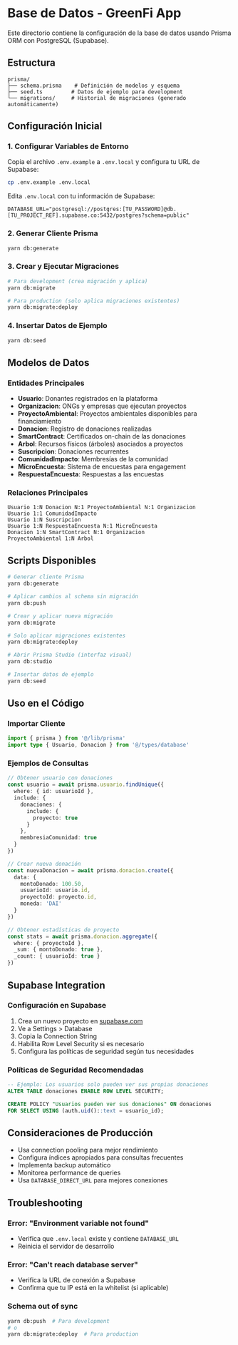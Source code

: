 # Base de Datos - GreenFi App

Este directorio contiene la configuración de la base de datos usando Prisma ORM con PostgreSQL (Supabase).

## Estructura

```
prisma/
├── schema.prisma    # Definición de modelos y esquema
├── seed.ts         # Datos de ejemplo para development
└── migrations/     # Historial de migraciones (generado automáticamente)
```

## Configuración Inicial

### 1. Configurar Variables de Entorno

Copia el archivo `.env.example` a `.env.local` y configura tu URL de Supabase:

```bash
cp .env.example .env.local
```

Edita `.env.local` con tu información de Supabase:

```env
DATABASE_URL="postgresql://postgres:[TU_PASSWORD]@db.[TU_PROJECT_REF].supabase.co:5432/postgres?schema=public"
```

### 2. Generar Cliente Prisma

```bash
yarn db:generate
```

### 3. Crear y Ejecutar Migraciones

```bash
# Para development (crea migración y aplica)
yarn db:migrate

# Para production (solo aplica migraciones existentes)  
yarn db:migrate:deploy
```

### 4. Insertar Datos de Ejemplo

```bash
yarn db:seed
```

## Modelos de Datos

### Entidades Principales

- **Usuario**: Donantes registrados en la plataforma
- **Organizacion**: ONGs y empresas que ejecutan proyectos
- **ProyectoAmbiental**: Proyectos ambientales disponibles para financiamiento
- **Donacion**: Registro de donaciones realizadas
- **SmartContract**: Certificados on-chain de las donaciones
- **Arbol**: Recursos físicos (árboles) asociados a proyectos
- **Suscripcion**: Donaciones recurrentes
- **ComunidadImpacto**: Membresías de la comunidad
- **MicroEncuesta**: Sistema de encuestas para engagement
- **RespuestaEncuesta**: Respuestas a las encuestas

### Relaciones Principales

```
Usuario 1:N Donacion N:1 ProyectoAmbiental N:1 Organizacion
Usuario 1:1 ComunidadImpacto
Usuario 1:N Suscripcion
Usuario 1:N RespuestaEncuesta N:1 MicroEncuesta
Donacion 1:N SmartContract N:1 Organizacion  
ProyectoAmbiental 1:N Arbol
```

## Scripts Disponibles

```bash
# Generar cliente Prisma
yarn db:generate

# Aplicar cambios al schema sin migración
yarn db:push  

# Crear y aplicar nueva migración
yarn db:migrate

# Solo aplicar migraciones existentes
yarn db:migrate:deploy

# Abrir Prisma Studio (interfaz visual)
yarn db:studio

# Insertar datos de ejemplo
yarn db:seed
```

## Uso en el Código

### Importar Cliente

```typescript
import { prisma } from '@/lib/prisma'
import type { Usuario, Donacion } from '@/types/database'
```

### Ejemplos de Consultas

```typescript
// Obtener usuario con donaciones
const usuario = await prisma.usuario.findUnique({
  where: { id: usuarioId },
  include: {
    donaciones: {
      include: {
        proyecto: true
      }
    },
    membresiaComunidad: true
  }
})

// Crear nueva donación
const nuevaDonacion = await prisma.donacion.create({
  data: {
    montoDonado: 100.50,
    usuarioId: usuario.id,
    proyectoId: proyecto.id,
    moneda: 'DAI'
  }
})

// Obtener estadísticas de proyecto
const stats = await prisma.donacion.aggregate({
  where: { proyectoId },
  _sum: { montoDonado: true },
  _count: { usuarioId: true }
})
```

## Supabase Integration

### Configuración en Supabase

1. Crea un nuevo proyecto en [supabase.com](https://supabase.com)
2. Ve a Settings > Database
3. Copia la Connection String
4. Habilita Row Level Security si es necesario
5. Configura las políticas de seguridad según tus necesidades

### Políticas de Seguridad Recomendadas

```sql
-- Ejemplo: Los usuarios solo pueden ver sus propias donaciones
ALTER TABLE donaciones ENABLE ROW LEVEL SECURITY;

CREATE POLICY "Usuarios pueden ver sus donaciones" ON donaciones
FOR SELECT USING (auth.uid()::text = usuario_id);
```

## Consideraciones de Producción

- Usa connection pooling para mejor rendimiento
- Configura índices apropiados para consultas frecuentes
- Implementa backup automático
- Monitorea performance de queries
- Usa `DATABASE_DIRECT_URL` para mejores conexiones

## Troubleshooting

### Error: "Environment variable not found"
- Verifica que `.env.local` existe y contiene `DATABASE_URL`
- Reinicia el servidor de desarrollo

### Error: "Can't reach database server"
- Verifica la URL de conexión a Supabase
- Confirma que tu IP está en la whitelist (si aplicable)

### Schema out of sync
```bash
yarn db:push  # Para development
# o
yarn db:migrate:deploy  # Para production
```